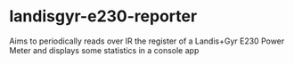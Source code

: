 # landisgyr-e230-reporter
Aims to periodically reads over IR the register of a Landis+Gyr E230 Power Meter and displays some statistics in a console app
